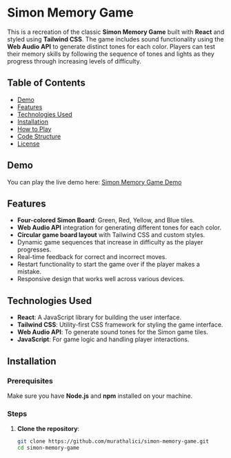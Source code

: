 # Simon Memory Game

This is a recreation of the classic **Simon Memory Game** built with **React** and styled using **Tailwind CSS**. The game includes sound functionality using the **Web Audio API** to generate distinct tones for each color. Players can test their memory skills by following the sequence of tones and lights as they progress through increasing levels of difficulty.

## Table of Contents

- [Demo](#demo)
- [Features](#features)
- [Technologies Used](#technologies-used)
- [Installation](#installation)
- [How to Play](#how-to-play)
- [Code Structure](#code-structure)
- [License](#license)

## Demo

You can play the live demo here: [Simon Memory Game Demo](https://murathalici.github.io/reactjs-simon)

## Features

- **Four-colored Simon Board**: Green, Red, Yellow, and Blue tiles.
- **Web Audio API** integration for generating different tones for each color.
- **Circular game board layout** with Tailwind CSS and custom styles.
- Dynamic game sequences that increase in difficulty as the player progresses.
- Real-time feedback for correct and incorrect moves.
- Restart functionality to start the game over if the player makes a mistake.
- Responsive design that works well across various devices.

## Technologies Used

- **React**: A JavaScript library for building the user interface.
- **Tailwind CSS**: Utility-first CSS framework for styling the game interface.
- **Web Audio API**: To generate sound tones for the Simon game tiles.
- **JavaScript**: For game logic and handling player interactions.

## Installation

### Prerequisites

Make sure you have **Node.js** and **npm** installed on your machine.

### Steps

1. **Clone the repository**:
   ```bash
   git clone https://github.com/murathalici/simon-memory-game.git
   cd simon-memory-game
   ```
